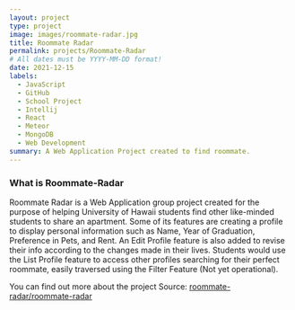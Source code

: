 ```yaml
---
layout: project
type: project
image: images/roommate-radar.jpg
title: Roommate Radar
permalink: projects/Roommate-Radar
# All dates must be YYYY-MM-DD format!
date: 2021-12-15
labels:
  - JavaScript
  - GitHub
  - School Project
  - Intellij
  - React
  - Meteor
  - MongoDB
  - Web Development
summary: A Web Application Project created to find roommate.
---
```



### What is Roommate-Radar
Roommate Radar is a Web Application group project created for the purpose of helping University of Hawaii students find other like-minded students to share an apartment. Some of its features are creating a profile to display personal information such as Name, Year of Graduation, Preference in Pets, and Rent. An Edit Profile feature is also added to revise their info according to the changes made in their lives. Students would use the List Profile feature to access other profiles searching for their perfect roommate, easily traversed using the Filter Feature (Not yet operational).


You can find out more about the project
Source: <a href="https://github.com/roommate-radar/roommate-radar"><i class="large github icon "></i>roommate-radar/roommate-radar</a>
